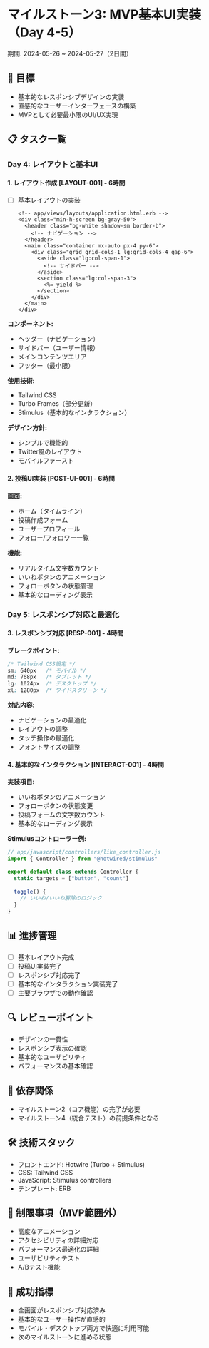# マイルストーン3: MVP基本UI実装（Day 4-5）
期間: 2024-05-26 ~ 2024-05-27（2日間）

## 🎯 目標
- 基本的なレスポンシブデザインの実装
- 直感的なユーザーインターフェースの構築
- MVPとして必要最小限のUI/UX実現

## 📋 タスク一覧

### Day 4: レイアウトと基本UI

#### 1. レイアウト作成 [LAYOUT-001] - 6時間
- [ ] 基本レイアウトの実装
    ```erb
    <!-- app/views/layouts/application.html.erb -->
    <div class="min-h-screen bg-gray-50">
      <header class="bg-white shadow-sm border-b">
        <!-- ナビゲーション -->
      </header>
      <main class="container mx-auto px-4 py-6">
        <div class="grid grid-cols-1 lg:grid-cols-4 gap-6">
          <aside class="lg:col-span-1">
            <!-- サイドバー -->
          </aside>
          <section class="lg:col-span-3">
            <%= yield %>
          </section>
        </div>
      </main>
    </div>
    ```

**コンポーネント:**
- ヘッダー（ナビゲーション）
- サイドバー（ユーザー情報）
- メインコンテンツエリア
- フッター（最小限）

**使用技術:**
- Tailwind CSS
- Turbo Frames（部分更新）
- Stimulus（基本的なインタラクション）

**デザイン方針:**
- シンプルで機能的
- Twitter風のレイアウト
- モバイルファースト

#### 2. 投稿UI実装 [POST-UI-001] - 6時間

**画面:**
- ホーム（タイムライン）
- 投稿作成フォーム
- ユーザープロフィール
- フォロー/フォロワー一覧

**機能:**
- リアルタイム文字数カウント
- いいねボタンのアニメーション
- フォローボタンの状態管理
- 基本的なローディング表示

### Day 5: レスポンシブ対応と最適化

#### 3. レスポンシブ対応 [RESP-001] - 4時間

**ブレークポイント:**
```css
/* Tailwind CSS設定 */
sm: 640px   /* モバイル */
md: 768px   /* タブレット */
lg: 1024px  /* デスクトップ */
xl: 1280px  /* ワイドスクリーン */
```

**対応内容:**
- ナビゲーションの最適化
- レイアウトの調整
- タッチ操作の最適化
- フォントサイズの調整

#### 4. 基本的なインタラクション [INTERACT-001] - 4時間

**実装項目:**
- いいねボタンのアニメーション
- フォローボタンの状態変更
- 投稿フォームの文字数カウント
- 基本的なローディング表示

**Stimulusコントローラー例:**
```javascript
// app/javascript/controllers/like_controller.js
import { Controller } from "@hotwired/stimulus"

export default class extends Controller {
  static targets = ["button", "count"]
  
  toggle() {
    // いいね/いいね解除のロジック
  }
}
```

## 📊 進捗管理
- [ ] 基本レイアウト完成
- [ ] 投稿UI実装完了
- [ ] レスポンシブ対応完了
- [ ] 基本的なインタラクション実装完了
- [ ] 主要ブラウザでの動作確認

## 🔍 レビューポイント
- デザインの一貫性
- レスポンシブ表示の確認
- 基本的なユーザビリティ
- パフォーマンスの基本確認

## 🔄 依存関係
- マイルストーン2（コア機能）の完了が必要
- マイルストーン4（統合テスト）の前提条件となる

## 🛠 技術スタック
- フロントエンド: Hotwire (Turbo + Stimulus)
- CSS: Tailwind CSS
- JavaScript: Stimulus controllers
- テンプレート: ERB

## 📝 制限事項（MVP範囲外）
- 高度なアニメーション
- アクセシビリティの詳細対応
- パフォーマンス最適化の詳細
- ユーザビリティテスト
- A/Bテスト機能

## 🎯 成功指標
- 全画面がレスポンシブ対応済み
- 基本的なユーザー操作が直感的
- モバイル・デスクトップ両方で快適に利用可能
- 次のマイルストーンに進める状態